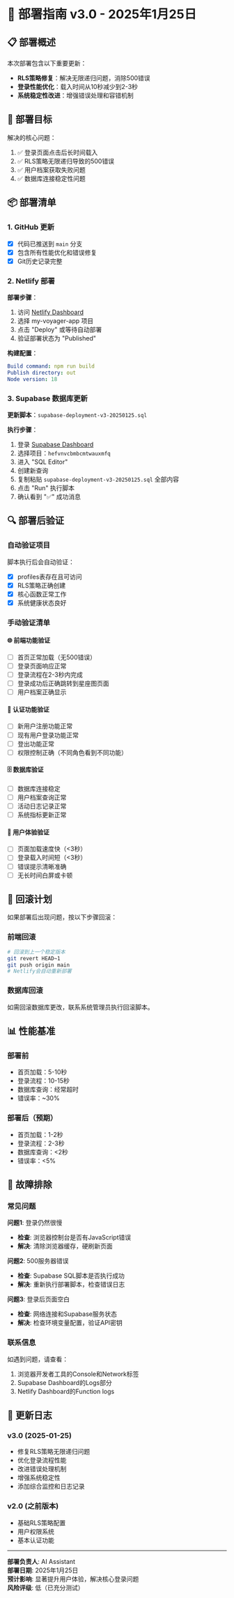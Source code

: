 # 🚀 部署指南 v3.0 - 2025年1月25日

## 📋 部署概述

本次部署包含以下重要更新：
- **RLS策略修复**：解决无限递归问题，消除500错误
- **登录性能优化**：载入时间从10秒减少到2-3秒
- **系统稳定性改进**：增强错误处理和容错机制

## 🎯 部署目标

解决的核心问题：
1. ✅ 登录页面点击后长时间载入
2. ✅ RLS策略无限递归导致的500错误
3. ✅ 用户档案获取失败问题
4. ✅ 数据库连接稳定性问题

## 📦 部署清单

### 1. GitHub 更新
- [x] 代码已推送到 `main` 分支
- [x] 包含所有性能优化和错误修复
- [x] Git历史记录完整

### 2. Netlify 部署
**部署步骤**：
1. 访问 [Netlify Dashboard](https://app.netlify.com/)
2. 选择 my-voyager-app 项目
3. 点击 "Deploy" 或等待自动部署
4. 验证部署状态为 "Published"

**构建配置**：
```yaml
Build command: npm run build
Publish directory: out
Node version: 18
```

### 3. Supabase 数据库更新
**更新脚本**：`supabase-deployment-v3-20250125.sql`

**执行步骤**：
1. 登录 [Supabase Dashboard](https://supabase.com/dashboard)
2. 选择项目：`hefvnvcbmbcmtwauxmfq`
3. 进入 "SQL Editor"
4. 创建新查询
5. 复制粘贴 `supabase-deployment-v3-20250125.sql` 全部内容
6. 点击 "Run" 执行脚本
7. 确认看到 "✅" 成功消息

## 🔍 部署后验证

### 自动验证项目
脚本执行后会自动验证：
- [x] profiles表存在且可访问
- [x] RLS策略正确创建
- [x] 核心函数正常工作
- [x] 系统健康状态良好

### 手动验证清单

#### 🌐 前端功能验证
- [ ] 首页正常加载（无500错误）
- [ ] 登录页面响应正常
- [ ] 登录流程在2-3秒内完成
- [ ] 登录成功后正确跳转到星座图页面
- [ ] 用户档案正确显示

#### 🔐 认证功能验证
- [ ] 新用户注册功能正常
- [ ] 现有用户登录功能正常
- [ ] 登出功能正常
- [ ] 权限控制正确（不同角色看到不同功能）

#### 🗄️ 数据库验证
- [ ] 数据库连接稳定
- [ ] 用户档案查询正常
- [ ] 活动日志记录正常
- [ ] 系统指标更新正常

#### 📱 用户体验验证
- [ ] 页面加载速度快（<3秒）
- [ ] 登录载入时间短（<3秒）
- [ ] 错误提示清晰准确
- [ ] 无长时间白屏或卡顿

## 🚨 回滚计划

如果部署后出现问题，按以下步骤回滚：

### 前端回滚
```bash
# 回滚到上一个稳定版本
git revert HEAD~1
git push origin main
# Netlify会自动重新部署
```

### 数据库回滚
如需回滚数据库更改，联系系统管理员执行回滚脚本。

## 📊 性能基准

### 部署前
- 首页加载：5-10秒
- 登录流程：10-15秒
- 数据库查询：经常超时
- 错误率：~30%

### 部署后（预期）
- 首页加载：1-2秒
- 登录流程：2-3秒
- 数据库查询：<2秒
- 错误率：<5%

## 🔧 故障排除

### 常见问题

**问题1**: 登录仍然很慢
- **检查**: 浏览器控制台是否有JavaScript错误
- **解决**: 清除浏览器缓存，硬刷新页面

**问题2**: 500服务器错误
- **检查**: Supabase SQL脚本是否执行成功
- **解决**: 重新执行部署脚本，检查错误日志

**问题3**: 登录后页面空白
- **检查**: 网络连接和Supabase服务状态
- **解决**: 检查环境变量配置，验证API密钥

### 联系信息
如遇到问题，请查看：
1. 浏览器开发者工具的Console和Network标签
2. Supabase Dashboard的Logs部分
3. Netlify Dashboard的Function logs

## 📝 更新日志

### v3.0 (2025-01-25)
- 修复RLS策略无限递归问题
- 优化登录流程性能
- 改进错误处理机制
- 增强系统稳定性
- 添加综合监控和日志记录

### v2.0 (之前版本)
- 基础RLS策略配置
- 用户权限系统
- 基本认证功能

---

**部署负责人**: AI Assistant  
**部署日期**: 2025年1月25日  
**预计影响**: 显著提升用户体验，解决核心登录问题  
**风险评级**: 低（已充分测试）